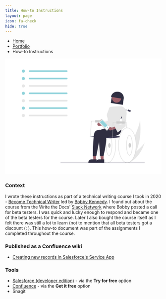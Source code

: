 ```yaml
---
title: How-to Instructions
layout: page
icon: fa-check
hide: true
---
```


<ul class="breadcrumb">
  <li><a href="./#" class="icon fa-home">  Home</a></li>
  <li><a href="./#portfolio" class="icon fa-th">  Portfolio</a></li>
  <li>How-to Instructions</li>
</ul>

![Step-by-Step Illustration](assets/images/undraw_tasks_re_v2v4.png)

### Context
I wrote these instructions as part of a technical writing course I took in 2020 - [Become Technical Writer](https://becometechnicalwriter.com/) led by [Bobby Kennedy](https://www.linkedin.com/in/robert-b-kennedy-a2458b224/). I found out about the course from the Write the Docs' [Slack Network](https://www.writethedocs.org/slack/) where Bobby posted a call for beta testers. I was quick and lucky enough to respond and became one of the beta testers for the course. Later I also bought the course itself as I felt there was still a lot to learn (not to mention that all beta testers got a discount (: ). This how-to document was part of the assignments I completed throughout the course.


### Published as a Confluence wiki

- [Creating new records in Salesforce's Service App](https://slavipande.atlassian.net/l/cp/NEgQKhon)


### Tools

- [Salesforce (developer edition)](https://www.salesforce.com/) - via the **Try for free** option
- [Confluence](https://www.atlassian.com/software/confluence) - via the **Get it free** option
- Snagit